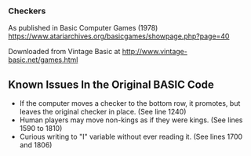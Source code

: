 ### Checkers

As published in Basic Computer Games (1978)
https://www.atariarchives.org/basicgames/showpage.php?page=40

Downloaded from Vintage Basic at
http://www.vintage-basic.net/games.html


## Known Issues In the Original BASIC Code
 - If the computer moves a checker to the bottom row, it promotes, but
   leaves the original checker in place. (See line 1240)
 - Human players may move non-kings as if they were kings. (See lines 1590 to 1810)
 - Curious writing to "I" variable without ever reading it. (See lines 1700 and 1806)
 